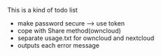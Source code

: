 This is a kind of todo list

  * make password secure --> use token
  * cope with Share method(owncloud)
  * separate usage.txt for owncloud and nextcloud
  * outputs each error message
